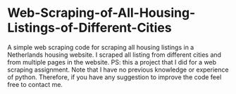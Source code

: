 # Web-Scraping-of-All-Housing-Listings-of-Different-Cities
A simple web scraping code for scraping all housing listings in a Netherlands housing website. I scraped all listing from different cities and from multiple pages in the website.
PS: this a project that I did for a web scraping assignment. Note that I have no previous knowledge or experience of python. Therefore, if you have any suggestion to improve the code feel free to contact me.
